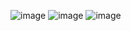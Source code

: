 ![image](https://github.com/DemetriusLeonardoBantim/react-native-savepass/assets/67908082/fcb8c011-db18-467c-88eb-f0fbeb9ca773)
![image](https://github.com/DemetriusLeonardoBantim/react-native-savepass/assets/67908082/5acdd3c9-0714-4211-85f6-55e304b293f7)
![image](https://github.com/DemetriusLeonardoBantim/react-native-savepass/assets/67908082/d75e9a82-6e5f-4e7f-94b2-acc99ac3b16f)
